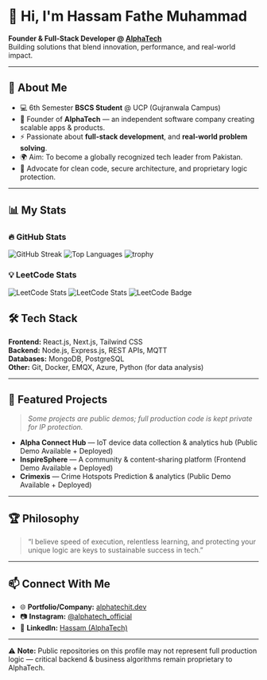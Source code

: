 # 👋 Hi, I'm Hassam Fathe Muhammad
**Founder & Full-Stack Developer @ [AlphaTech](https://alphatechit.dev)**  
Building solutions that blend innovation, performance, and real-world impact.

---

## 🚀 About Me
- 💻 6th Semester **BSCS Student** @ UCP (Gujranwala Campus)
- 🏢 Founder of **AlphaTech** — an independent software company creating scalable apps & products.
- ⚡ Passionate about **full-stack development**, and **real-world problem solving**.
- 🌍 Aim: To become a globally recognized tech leader from Pakistan.
- 🔐 Advocate for clean code, secure architecture, and proprietary logic protection.

---
## 📊 My Stats

### 🔥 GitHub Stats
![GitHub Streak](https://github-readme-streak-stats.herokuapp.com?user=hassamfathe&show_icons=true&theme=radical)
![Top Languages](https://github-readme-stats.vercel.app/api/top-langs/?username=hassamfathe&show_icons=true&layout=compact&theme=radical)
![trophy](https://github-profile-trophy.vercel.app/?username=hassamfathe&show_icons=true&theme=onedark)


### 💡 LeetCode Stats
![LeetCode Stats](https://leetcode-stats-api.herokuapp.com/hassamcodes)
![LeetCode Stats](https://leetcard.jacoblin.cool/hassamcodes?theme=dark&ext=contest)
![LeetCode Badge](https://badges.peiyuan.ch/leetcode/hassamcodes/solved)



## 🛠 Tech Stack
**Frontend:** React.js, Next.js, Tailwind CSS  
**Backend:** Node.js, Express.js, REST APIs, MQTT  
**Databases:** MongoDB, PostgreSQL  
**Other:** Git, Docker, EMQX, Azure, Python (for data analysis)  

---

## 📌 Featured Projects
> *Some projects are public demos; full production code is kept private for IP protection.*

- **Alpha Connect Hub** — IoT device data collection & analytics hub (Public Demo Available + Deployed)  
- **InspireSphere** — A community & content-sharing platform (Frontend Demo Available + Deployed) 
- **Crimexis** — Crime Hotspots Prediction & analytics (Public Demo Available + Deployed)  

---

## 🏆 Philosophy
> “I believe speed of execution, relentless learning, and protecting your unique logic are keys to sustainable success in tech.”

---

## 📫 Connect With Me
- 🌐 **Portfolio/Company:** [alphatechit.dev](https://alphatechit.dev/hassamfathe)  
- 📷 **Instagram:** [@alphatech_official](https://instagram.com/haxxaamm)  
- 💼 **LinkedIn:** [Hassam (AlphaTech)](https://www.linkedin.com/in/hassam-fathe-muhammad-367a59316/)

---

⚠ **Note:** Public repositories on this profile may not represent full production logic — critical backend & business algorithms remain proprietary to AlphaTech.
